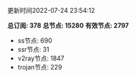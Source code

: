 更新时间2022-07-24 23:54:12

**总订阅: 378**
**总节点: 15280**
**有效节点: 2797**
- ss节点: 690
- ssr节点: 31
- v2ray节点: 1847
- trojan节点: 229
